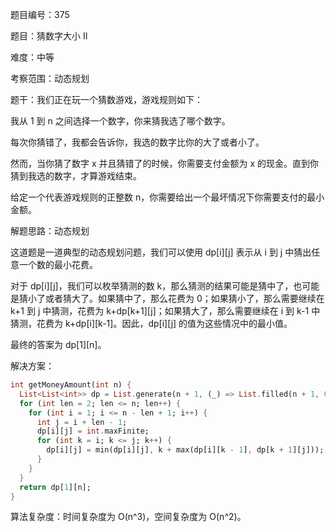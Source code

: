 题目编号：375

题目：猜数字大小 II

难度：中等

考察范围：动态规划

题干：我们正在玩一个猜数游戏，游戏规则如下：

我从 1 到 n 之间选择一个数字，你来猜我选了哪个数字。

每次你猜错了，我都会告诉你，我选的数字比你的大了或者小了。

然而，当你猜了数字 x 并且猜错了的时候，你需要支付金额为 x 的现金。直到你猜到我选的数字，才算游戏结束。

给定一个代表游戏规则的正整数 n，你需要给出一个最坏情况下你需要支付的最小金额。

解题思路：动态规划

这道题是一道典型的动态规划问题，我们可以使用 dp[i][j] 表示从 i 到 j 中猜出任意一个数的最小花费。

对于 dp[i][j]，我们可以枚举猜测的数 k，那么猜测的结果可能是猜中了，也可能是猜小了或者猜大了。如果猜中了，那么花费为 0；如果猜小了，那么需要继续在 k+1 到 j 中猜测，花费为 k+dp[k+1][j]；如果猜大了，那么需要继续在 i 到 k-1 中猜测，花费为 k+dp[i][k-1]。因此，dp[i][j] 的值为这些情况中的最小值。

最终的答案为 dp[1][n]。

解决方案：

```dart
int getMoneyAmount(int n) {
  List<List<int>> dp = List.generate(n + 1, (_) => List.filled(n + 1, 0));
  for (int len = 2; len <= n; len++) {
    for (int i = 1; i <= n - len + 1; i++) {
      int j = i + len - 1;
      dp[i][j] = int.maxFinite;
      for (int k = i; k <= j; k++) {
        dp[i][j] = min(dp[i][j], k + max(dp[i][k - 1], dp[k + 1][j]));
      }
    }
  }
  return dp[1][n];
}
```

算法复杂度：时间复杂度为 O(n^3)，空间复杂度为 O(n^2)。